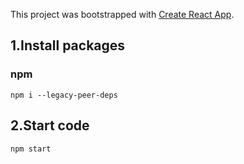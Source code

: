 This project was bootstrapped with [Create React App](https://github.com/facebook/create-react-app).

## 1.Install packages

### npm

```
npm i --legacy-peer-deps
```

## 2.Start code

```sh
npm start
```
